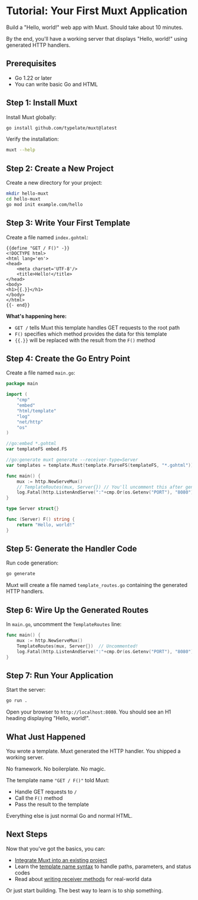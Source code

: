 # Tutorial: Your First Muxt Application

Build a "Hello, world!" web app with Muxt. Should take about 10 minutes.

By the end, you'll have a working server that displays "Hello, world!" using generated HTTP handlers.

## Prerequisites

- Go 1.22 or later
- You can write basic Go and HTML

## Step 1: Install Muxt

Install Muxt globally:

```bash
go install github.com/typelate/muxt@latest
```

Verify the installation:

```bash
muxt --help
```

## Step 2: Create a New Project

Create a new directory for your project:

```bash
mkdir hello-muxt
cd hello-muxt
go mod init example.com/hello
```

## Step 3: Write Your First Template

Create a file named `index.gohtml`:

```gotemplate
{{define "GET / F()" -}}
<!DOCTYPE html>
<html lang='en'>
<head>
    <meta charset='UTF-8'/>
    <title>Hello!</title>
</head>
<body>
<h1>{{.}}</h1>
</body>
</html>
{{- end}}
```

**What's happening here:**
- `GET /` tells Muxt this template handles GET requests to the root path
- `F()` specifies which method provides the data for this template
- `{{.}}` will be replaced with the result from the `F()` method

## Step 4: Create the Go Entry Point

Create a file named `main.go`:

```go
package main

import (
	"cmp"
	"embed"
	"html/template"
	"log"
	"net/http"
	"os"
)

//go:embed *.gohtml
var templateFS embed.FS

//go:generate muxt generate --receiver-type=Server
var templates = template.Must(template.ParseFS(templateFS, "*.gohtml"))

func main() {
	mux := http.NewServeMux()
	// TemplateRoutes(mux, Server{}) // You'll uncomment this after generating
	log.Fatal(http.ListenAndServe(":"+cmp.Or(os.Getenv("PORT"), "8080"), mux))
}

type Server struct{}

func (Server) F() string {
	return "Hello, world!"
}
```

## Step 5: Generate the Handler Code

Run code generation:

```bash
go generate
```

Muxt will create a file named `template_routes.go` containing the generated HTTP handlers.

## Step 6: Wire Up the Generated Routes

In `main.go`, uncomment the `TemplateRoutes` line:

```go
func main() {
	mux := http.NewServeMux()
	TemplateRoutes(mux, Server{})  // Uncommented!
	log.Fatal(http.ListenAndServe(":"+cmp.Or(os.Getenv("PORT"), "8080"), mux))
}
```

## Step 7: Run Your Application

Start the server:

```bash
go run .
```

Open your browser to `http://localhost:8080`. You should see an H1 heading displaying "Hello, world!".

## What Just Happened

You wrote a template. Muxt generated the HTTP handler. You shipped a working server.

No framework. No boilerplate. No magic.

The template name `"GET / F()"` told Muxt:
- Handle GET requests to `/`
- Call the `F()` method
- Pass the result to the template

Everything else is just normal Go and normal HTML.

## Next Steps

Now that you've got the basics, you can:
- [Integrate Muxt into an existing project](../how-to/integrate-existing-project.md)
- Learn the [template name syntax](../reference/template-names.md) to handle paths, parameters, and status codes
- Read about [writing receiver methods](../how-to/write-receiver-methods.md) for real-world data

Or just start building. The best way to learn is to ship something.